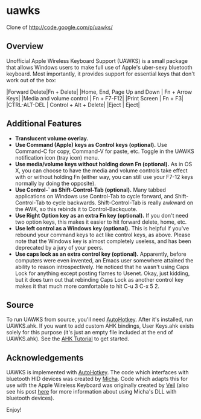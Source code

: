 uawks
=====

Clone of http://code.google.com/p/uawks/

Overview
--------

Unofficial Apple Wireless Keyboard Support (UAWKS) is a small package that allows Windows users to make full use of Apple's uber-sexy bluetooth keyboard. Most importantly, it provides support for essential keys that don't work out of the box:

|Forward Delete|Fn + Delete|
|Home, End, Page Up and Down |	Fn + Arrow Keys|
|Media and volume control |	Fn + F7-F12|
|Print Screen |	Fn + F3|
|CTRL-ALT-DEL |	Control + Alt + Delete|
|Eject |	Eject|

Additional Features
-------------------

* __Translucent volume overlay.__ 
* __Use Command (Apple) keys as Control keys (optional).__ Use Command-C for copy, Command-V for paste, etc. Toggle in the UAWKS notification icon (tray icon) menu. 
* __Use media/volume keys without holding down Fn (optional).__ As in OS X, you can choose to have the media and volume controls take effect with or without holding Fn (either way, you can still use your F7-12 keys normally by doing the opposite). 
* __Use Control-` as Shift-Control-Tab (optional).__ Many tabbed applications on Windows use Control-Tab to cycle forward, and Shift-Control-Tab to cycle backwards. Shift-Control-Tab is really awkward on the AWK, so this rebinds it to Control-Backquote. 
* __Use Right Option key as an extra Fn key (optional).__ If you don't need two option keys, this makes it easier to hit forward delete, home, etc. 
* __Use left control as a Windows key (optional).__ This is helpful if you've rebound your command keys to act like control keys, as above. Please note that the Windows key is almost completely useless, and has been deprecated by a jury of your peers. 
* __Use caps lock as an extra control key (optional).__ Apparently, before computers were even invented, an Emacs user somewhere attained the ability to reason introspectively. He noticed that he wasn't using Caps Lock for anything except posting flames to Usenet. Okay, just kidding, but it does turn out that rebinding Caps Lock as another control key makes it that much more comfortable to hit C-u 3 C-x 5 2. 

Source
------

To run UAWKS from source, you'll need [AutoHotkey](http://www.autohotkey.com/). After it's installed, run UAWKS.ahk. If you want to add custom AHK bindings, User Keys.ahk exists solely for this purpose (it's just an empty file included at the end of UAWKS.ahk). See the [AHK Tutorial](http://www.autohotkey.com/docs/Tutorial.htm) to get started.

Acknowledgements
----------------

UAWKS is implemented with [AutoHotkey](http://www.autohotkey.com/). The code which interfaces with bluetooth HID devices was created by [Micha](http://www.autohotkey.net/~Micha/HIDsupport/Autohotkey.html). Code which adapts this for use with the Apple Wireless Keyboard was originally created by [Veil](http://www.autohotkey.com/forum/topic6367-75.html) (also see his post [here](http://yotz.eu/fnkey/) for more information about using Micha's DLL with bluetooth devices).

Enjoy! 
